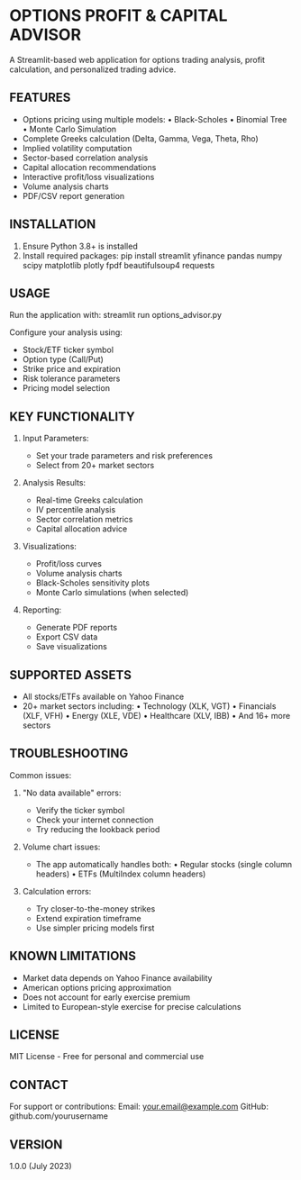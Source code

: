 OPTIONS PROFIT & CAPITAL ADVISOR
================================

A Streamlit-based web application for options trading analysis, profit calculation, and personalized trading advice.

FEATURES
--------
- Options pricing using multiple models:
  • Black-Scholes
  • Binomial Tree
  • Monte Carlo Simulation
- Complete Greeks calculation (Delta, Gamma, Vega, Theta, Rho)
- Implied volatility computation
- Sector-based correlation analysis
- Capital allocation recommendations
- Interactive profit/loss visualizations
- Volume analysis charts
- PDF/CSV report generation

INSTALLATION
------------
1. Ensure Python 3.8+ is installed
2. Install required packages:
   pip install streamlit yfinance pandas numpy scipy matplotlib plotly fpdf beautifulsoup4 requests

USAGE
-----
Run the application with:
   streamlit run options_advisor.py

Configure your analysis using:
- Stock/ETF ticker symbol
- Option type (Call/Put)
- Strike price and expiration
- Risk tolerance parameters
- Pricing model selection

KEY FUNCTIONALITY
----------------
1. Input Parameters:
   - Set your trade parameters and risk preferences
   - Select from 20+ market sectors

2. Analysis Results:
   - Real-time Greeks calculation
   - IV percentile analysis
   - Sector correlation metrics
   - Capital allocation advice

3. Visualizations:
   - Profit/loss curves
   - Volume analysis charts
   - Black-Scholes sensitivity plots
   - Monte Carlo simulations (when selected)

4. Reporting:
   - Generate PDF reports
   - Export CSV data
   - Save visualizations

SUPPORTED ASSETS
---------------
- All stocks/ETFs available on Yahoo Finance
- 20+ market sectors including:
  • Technology (XLK, VGT)
  • Financials (XLF, VFH)
  • Energy (XLE, VDE)
  • Healthcare (XLV, IBB)
  • And 16+ more sectors

TROUBLESHOOTING
---------------
Common issues:
1. "No data available" errors:
   - Verify the ticker symbol
   - Check your internet connection
   - Try reducing the lookback period

2. Volume chart issues:
   - The app automatically handles both:
     • Regular stocks (single column headers)
     • ETFs (MultiIndex column headers)

3. Calculation errors:
   - Try closer-to-the-money strikes
   - Extend expiration timeframe
   - Use simpler pricing models first

KNOWN LIMITATIONS
-----------------
- Market data depends on Yahoo Finance availability
- American options pricing approximation
- Does not account for early exercise premium
- Limited to European-style exercise for precise calculations

LICENSE
-------
MIT License - Free for personal and commercial use

CONTACT
-------
For support or contributions:
Email: your.email@example.com
GitHub: github.com/yourusername

VERSION
-------
1.0.0 (July 2023)

